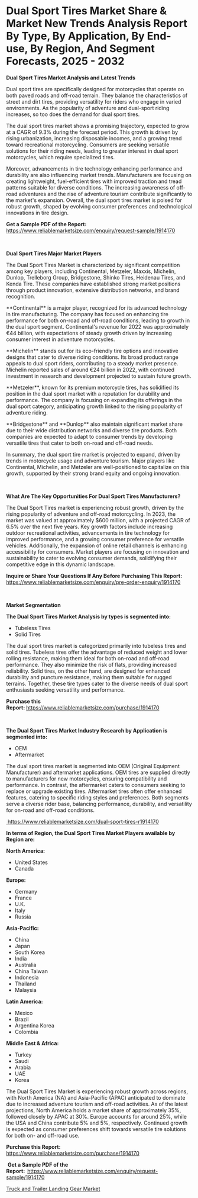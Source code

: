<p><h1>Dual Sport Tires Market Share & Market New Trends Analysis Report By Type, By Application, By End-use, By Region, And Segment Forecasts, 2025 - 2032</h1></p><p><strong>Dual Sport Tires Market Analysis and Latest Trends</strong></p>
<p><p>Dual sport tires are specifically designed for motorcycles that operate on both paved roads and off-road terrain. They balance the characteristics of street and dirt tires, providing versatility for riders who engage in varied environments. As the popularity of adventure and dual-sport riding increases, so too does the demand for dual sport tires.</p><p>The dual sport tires market shows a promising trajectory, expected to grow at a CAGR of 9.3% during the forecast period. This growth is driven by rising urbanization, increasing disposable incomes, and a growing trend toward recreational motorcycling. Consumers are seeking versatile solutions for their riding needs, leading to greater interest in dual sport motorcycles, which require specialized tires.</p><p>Moreover, advancements in tire technology enhancing performance and durability are also influencing market trends. Manufacturers are focusing on creating lightweight, fuel-efficient tires with improved traction and tread patterns suitable for diverse conditions. The increasing awareness of off-road adventures and the rise of adventure tourism contribute significantly to the market's expansion. Overall, the dual sport tires market is poised for robust growth, shaped by evolving consumer preferences and technological innovations in tire design.</p></p>
<p><strong>Get a Sample PDF of the Report:&nbsp;</strong> <a href="https://www.reliablemarketsize.com/enquiry/request-sample/1914170?utm_campaign=3527&utm_medium=2&utm_source=Github&utm_content=ia&utm_term=30032025&utm_id=dual-sport-tires">https://www.reliablemarketsize.com/enquiry/request-sample/1914170</a></p>
<p>&nbsp;</p>
<p><strong>Dual Sport Tires Major Market Players</strong></p>
<p><p>The Dual Sport Tires Market is characterized by significant competition among key players, including Continental, Metzeler, Maxxis, Michelin, Dunlop, Trelleborg Group, Bridgestone, Shinko Tires, Heidenau Tires, and Kenda Tire. These companies have established strong market positions through product innovation, extensive distribution networks, and brand recognition.</p><p>**Continental** is a major player, recognized for its advanced technology in tire manufacturing. The company has focused on enhancing tire performance for both on-road and off-road conditions, leading to growth in the dual sport segment. Continental's revenue for 2022 was approximately €44 billion, with expectations of steady growth driven by increasing consumer interest in adventure motorcycles.</p><p>**Michelin** stands out for its eco-friendly tire options and innovative designs that cater to diverse riding conditions. Its broad product range appeals to dual sport riders, contributing to a steady market presence. Michelin reported sales of around €24 billion in 2022, with continued investment in research and development projected to sustain future growth.</p><p>**Metzeler**, known for its premium motorcycle tires, has solidified its position in the dual sport market with a reputation for durability and performance. The company is focusing on expanding its offerings in the dual sport category, anticipating growth linked to the rising popularity of adventure riding.</p><p>**Bridgestone** and **Dunlop** also maintain significant market share due to their wide distribution networks and diverse tire products. Both companies are expected to adapt to consumer trends by developing versatile tires that cater to both on-road and off-road needs.</p><p>In summary, the dual sport tire market is projected to expand, driven by trends in motorcycle usage and adventure tourism. Major players like Continental, Michelin, and Metzeler are well-positioned to capitalize on this growth, supported by their strong brand equity and ongoing innovation.</p></p>
<p>&nbsp;</p>
<p><strong>What Are The Key Opportunities For Dual Sport Tires Manufacturers?</strong></p>
<p><p>The Dual Sport Tires market is experiencing robust growth, driven by the rising popularity of adventure and off-road motorcycling. In 2023, the market was valued at approximately $600 million, with a projected CAGR of 6.5% over the next five years. Key growth factors include increasing outdoor recreational activities, advancements in tire technology for improved performance, and a growing consumer preference for versatile vehicles. Additionally, the expansion of online retail channels is enhancing accessibility for consumers. Market players are focusing on innovation and sustainability to cater to evolving consumer demands, solidifying their competitive edge in this dynamic landscape.</p></p>
<p><strong>Inquire or Share Your Questions If Any Before Purchasing This Report:</strong> <a href="https://www.reliablemarketsize.com/enquiry/pre-order-enquiry/1914170?utm_campaign=3527&utm_medium=2&utm_source=Github&utm_content=ia&utm_term=30032025&utm_id=dual-sport-tires">https://www.reliablemarketsize.com/enquiry/pre-order-enquiry/1914170</a></p>
<p>&nbsp;</p>
<p><strong>Market Segmentation</strong></p>
<p><strong>The Dual Sport Tires Market Analysis by types is segmented into:</strong></p>
<p><ul><li>Tubeless Tires</li><li>Solid Tires</li></ul></p>
<p><p>The dual sport tires market is categorized primarily into tubeless tires and solid tires. Tubeless tires offer the advantage of reduced weight and lower rolling resistance, making them ideal for both on-road and off-road performance. They also minimize the risk of flats, providing increased reliability. Solid tires, on the other hand, are designed for enhanced durability and puncture resistance, making them suitable for rugged terrains. Together, these tire types cater to the diverse needs of dual sport enthusiasts seeking versatility and performance.</p></p>
<p><strong>Purchase this Report:&nbsp;</strong><a href="https://www.reliablemarketsize.com/purchase/1914170?utm_campaign=3527&utm_medium=2&utm_source=Github&utm_content=ia&utm_term=30032025&utm_id=dual-sport-tires">https://www.reliablemarketsize.com/purchase/1914170</a></p>
<p>&nbsp;</p>
<p><strong>The Dual Sport Tires Market Industry Research by Application is segmented into:</strong></p>
<p><ul><li>OEM</li><li>Aftermarket</li></ul></p>
<p><p>The dual sport tires market is segmented into OEM (Original Equipment Manufacturer) and aftermarket applications. OEM tires are supplied directly to manufacturers for new motorcycles, ensuring compatibility and performance. In contrast, the aftermarket caters to consumers seeking to replace or upgrade existing tires. Aftermarket tires often offer enhanced features, catering to specific riding styles and preferences. Both segments serve a diverse rider base, balancing performance, durability, and versatility for on-road and off-road conditions.</p></p>
<p><a href="https://www.reliablemarketsize.com/dual-sport-tires-r1914170?utm_campaign=3527&utm_medium=2&utm_source=Github&utm_content=ia&utm_term=30032025&utm_id=dual-sport-tires">&nbsp;https://www.reliablemarketsize.com/dual-sport-tires-r1914170</a></p>
<p><strong>In terms of Region, the Dual Sport Tires Market Players available by Region are:</strong></p>
<p>
    <p> <strong> North America: </strong>
        <ul>
            <li>United States</li>
            <li>Canada</li>
        </ul>
        </p> 
    <p> <strong> Europe: </strong>
        <ul>
            <li>Germany</li>
            <li>France</li>
            <li>U.K.</li>
            <li>Italy</li>
            <li>Russia</li>
        </ul>
        </p> 
    <p> <strong> Asia-Pacific: </strong>
        <ul>
            <li>China</li>
            <li>Japan</li>
            <li>South Korea</li>
            <li>India</li>
            <li>Australia</li>
            <li>China Taiwan</li>
            <li>Indonesia</li>
            <li>Thailand</li>
            <li>Malaysia</li>
        </ul>
        </p> 
    <p> <strong> Latin America: </strong>
        <ul>
            <li>Mexico</li>
            <li>Brazil</li>
            <li>Argentina Korea</li>
            <li>Colombia</li>
        </ul>
        </p> 
    <p> <strong> Middle East & Africa: </strong>
        <ul>
            <li>Turkey</li>
            <li>Saudi</li>
            <li>Arabia</li>
            <li>UAE</li>
            <li>Korea</li>
        </ul>
    </p>
    </p>
<p><p>The Dual Sport Tires Market is experiencing robust growth across regions, with North America (NA) and Asia-Pacific (APAC) anticipated to dominate due to increased adventure tourism and off-road activities. As of the latest projections, North America holds a market share of approximately 35%, followed closely by APAC at 30%. Europe accounts for around 25%, while the USA and China contribute 5% and 5%, respectively. Continued growth is expected as consumer preferences shift towards versatile tire solutions for both on- and off-road use.</p></p>
<p><strong>Purchase this Report: </strong><a href="https://www.reliablemarketsize.com/purchase/1914170?utm_campaign=3527&utm_medium=2&utm_source=Github&utm_content=ia&utm_term=30032025&utm_id=dual-sport-tires">https://www.reliablemarketsize.com/purchase/1914170</a></p>
<p>&nbsp;<strong>Get a Sample PDF of the Report:&nbsp;&nbsp;</strong><a href="https://www.reliablemarketsize.com/enquiry/request-sample/1914170?utm_campaign=3527&utm_medium=2&utm_source=Github&utm_content=ia&utm_term=30032025&utm_id=dual-sport-tires">https://www.reliablemarketsize.com/enquiry/request-sample/1914170</a></p>
<p><strong></strong></p>
<p><p><a href="https://github.com/jhoonatsev/Market-Research-Report-List-1/blob/main/truck-and-trailer-landing-gear-market.md?utm_campaign=3527&utm_medium=2&utm_source=Github&utm_content=ia&utm_term=30032025&utm_id=dual-sport-tires">Truck and Trailer Landing Gear Market</a></p></p>